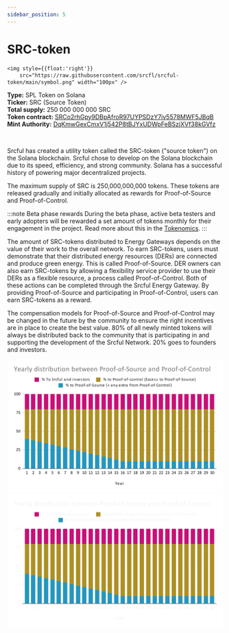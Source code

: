 ```yaml
---
sidebar_position: 5
---
```


# SRC-token
<div class="alert alert--primary" role="alert">
   
    <img style={{float:'right'}} 
        src="https://raw.githubusercontent.com/srcfl/srcful-token/main/symbol.png" width="100px" />
       
<b>Type:</b> SPL Token on Solana<br />
<b>Ticker:</b> SRC (Source Token)<br />
<b>Total supply:</b> 250 000 000 000 SRC<br />
<b>Token contract:</b> <a href="https://explorer.solana.com/address/SRCo2rhGpy9DBpAfroR97UYPSDzY7iv5578MWF5JBqB/">SRCo2rhGpy9DBpAfroR97UYPSDzY7iv5578MWF5JBqB</a><br />
<b>Mint Authority:</b> <a href="https://explorer.solana.com/address/DqKmwGexCmxV1j542P8tBJYxUDWpFeBSzjXVf38kGVfz">DqKmwGexCmxV1j542P8tBJYxUDWpFeBSzjXVf38kGVfz</a>
</div><br />

Srcful has created a utility token called the SRC-token ("source token") on the Solana blockchain. Srcful chose to develop on the Solana blockchain due to its speed, efficiency, and strong community. Solana has a successful history of powering major decentralized projects.

The maximum supply of SRC is 250,000,000,000 tokens. These tokens are released gradually and initially allocated as rewards for Proof-of-Source and Proof-of-Control.

:::note Beta phase rewards
During the beta phase, active beta testers and early adopters will be rewarded a set amount of tokens monthly for their engagement in the project. Read more about this in the <a href="../Tokenomics/Distribution/">Tokenomics</a>.
:::

The amount of SRC-tokens distributed to Energy Gateways depends on the value of their work to the overall network. To earn SRC-tokens, users must demonstrate that their distributed energy resources (DERs) are connected and produce green energy. This is called Proof-of-Source. DER owners can also earn SRC-tokens by allowing a flexibility service provider to use their DERs as a flexible resource, a process called Proof-of-Control. Both of these actions can be completed through the Srcful Energy Gateway. By providing Proof-of-Source and participating in Proof-of-Control, users can earn SRC-tokens as a reward.



The compensation models for Proof-of-Source and Proof-of-Control may be changed in the future by the community to ensure the right incentives are in place to create the best value. 80% of all newly minted tokens will always be distributed back to the community that is participating in and supporting the development of the Srcful Network. 20% goes to founders and investors.

![Distribution of SrcToken](../tokenomics/img/pos-poc-distribution.svg#gh-light-mode-only)![Distribution of SrcToken](../tokenomics/img/pos-poc-distribution-dark.svg#gh-dark-mode-only)